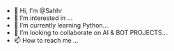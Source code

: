 - 👋 Hi, I’m @Sahhr
- 👀 I’m interested in ...
- 🌱 I’m currently learning Python...
- 💞️ I’m looking to collaborate on AI & BOT PROJECTS...
- 📫 How to reach me ...

<!---
Sahhr/Sahhr is a ✨ special ✨ repository because its `README.md` (this file) appears on your GitHub profile.
You can click the Preview link to take a look at your changes.
--->
